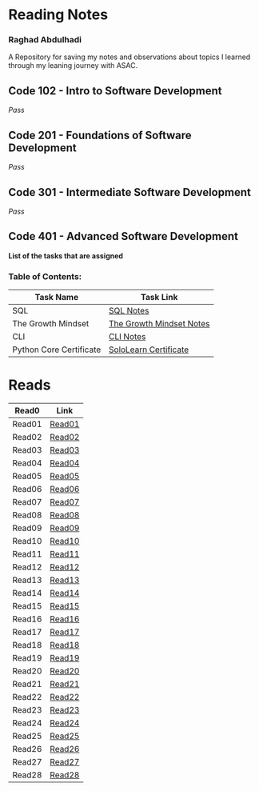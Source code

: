 # Reading Notes
### Raghad Abdulhadi
A Repository for saving my notes and observations about topics I learned through my leaning journey with ASAC.
## Code 102 - Intro to Software Development
*Pass*
## Code 201 - Foundations of Software Development
*Pass*
## Code 301 - Intermediate Software Development
*Pass*
## Code 401 - Advanced Software Development
**List of the tasks that are assigned**
### Table of Contents:
| Task Name      | Task Link |
| ----------- | ----------- |
| SQL |[SQL Notes](./sql.md)|
| The Growth Mindset |[The Growth Mindset Notes](./TheGrowthMindset.md)|
| CLI |[CLI Notes](./CLI.md)|
| Python Core Certificate |[SoloLearn Certificate](./pythoncore.md)|


# Reads
| Read0 | Link |
| ----------- | ----------- |
| Read01 | [Read01](./Read01.md) |
| Read02 | [Read02](./Read02.md) |
| Read03 | [Read03](./Read03.md) |
| Read04 | [Read04](./Read04.md) |
| Read05 | [Read05](./Read05.md) |
| Read06 | [Read06](./Read06.md) |
| Read07 | [Read07](./Read07.md) |
| Read08 | [Read08](./Read08.md) |
| Read09 | [Read09](./Read09.md) |
| Read10 | [Read10](./Read10.md) |
| Read11 | [Read11](./Read11.md) |
| Read12 | [Read12](./Read12.md) |
| Read13 | [Read13](./Read13.md) |
| Read14 | [Read14](./Read14.md) |
| Read15 | [Read15](./Read15.md) |
| Read16 | [Read16](./Read16.md) |
| Read17 | [Read17](./Read17.md) |
| Read18 | [Read18](./Read18.md) |
| Read19 | [Read19](./Read19.md) |
| Read20 | [Read20](./Read20.md) |
| Read21 | [Read21](./Read21.md) |
| Read22 | [Read22](./Read22.md) |
| Read23 | [Read23](./Read23.md) |
| Read24 | [Read24](./Read24.md) |
| Read25 | [Read25](./Read25.md) |
| Read26 | [Read26](./Read26.md) |
| Read27 | [Read27](./Read27.md) |
| Read28 | [Read28](./Read28.md) |





